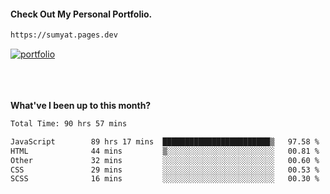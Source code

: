 #### Check Out My Personal Portfolio.
````bash
https://sumyat.pages.dev
````

<a href='https://sumyat.pages.dev/'>
    <img src='https://github.com/sumyat-aung/sumyat-aung/assets/108873224/c9b4f2be-c585-4dd3-84e1-692c3854a6d8' alt='portfolio' align='center' />
</a>


<br />
<br />


<br />
<br />

**What've I been up to this month?**

<!--START_SECTION:waka-->

```txt
Total Time: 90 hrs 57 mins

JavaScript        89 hrs 17 mins  ████████████████████████▒   97.58 %
HTML              44 mins         ▒░░░░░░░░░░░░░░░░░░░░░░░░   00.81 %
Other             32 mins         ░░░░░░░░░░░░░░░░░░░░░░░░░   00.60 %
CSS               29 mins         ░░░░░░░░░░░░░░░░░░░░░░░░░   00.53 %
SCSS              16 mins         ░░░░░░░░░░░░░░░░░░░░░░░░░   00.30 %
```

<!--END_SECTION:waka-->




